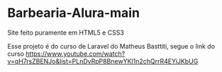 # Barbearia-Alura-main
Site feito puramente em HTML5 e CSS3

Esse projeto é do curso de Laravel do Matheus Basttiti, segue o link do curso https://www.youtube.com/watch?v=qH7rsZBENJo&list=PLnDvRpP8BnewYKI1n2chQrrR4EYiJKbUG
